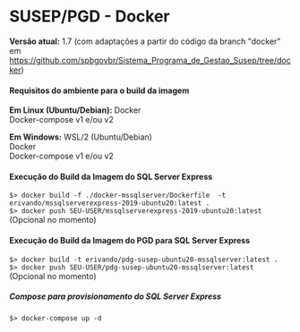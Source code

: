 # SUSEP/PGD - Docker

**Versão atual:** 1.7 (com adaptações a partir do código da branch "docker" em https://github.com/spbgovbr/Sistema_Programa_de_Gestao_Susep/tree/docker)

#### Requisitos do ambiente para o build da imagem

**Em Linux (Ubuntu/Debian):**
Docker  
Docker-compose v1 e/ou v2 

**Em Windows:** 
WSL/2 (Ubuntu/Debian)  
Docker  
Docker-compose v1 e/ou v2  

#### Execução do Build da Imagem do SQL Server Express  

`$> docker build -f ./docker-mssqlserver/Dockerfile  -t erivando/mssqlserverexpress-2019-ubuntu20:latest .`  
`$> docker push SEU-USER/mssqlserverexpress-2019-ubuntu20:latest` (Opcional no momento)  

#### Execução do Build da Imagem do PGD para SQL Server Express  

`$> docker build -t erivando/pdg-susep-ubuntu20-mssqlserver:latest .`  
`$> docker push SEU-USER/pdg-susep-ubuntu20-mssqlserver:latest` (Opcional no momento)  

##### Compose para provisionamento do SQL Server Express  

`$> docker-compose up -d`  
